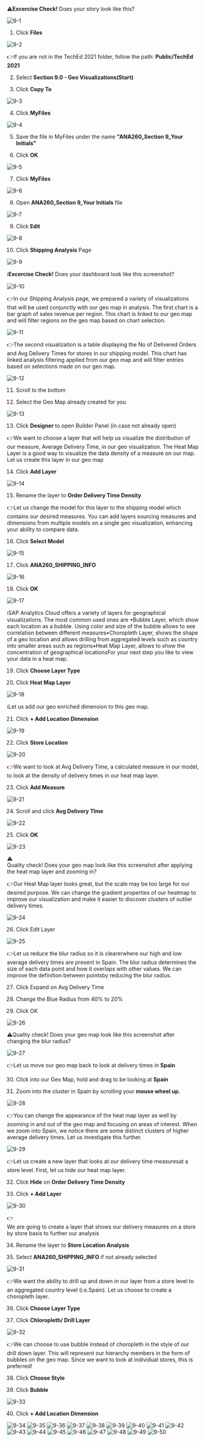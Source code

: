 
⚠️**Excercise Check!** Does your story look like this? 

![9-1](https://user-images.githubusercontent.com/92877810/139740637-c40c7f10-e4d1-4ea2-8aed-633989fd8aa0.png)

1. Click **Files**

![9-2](https://user-images.githubusercontent.com/92877810/139740639-fd6dea9e-94a2-4ea0-b9b6-7f01334b770c.png)

👉If you are not in the TechEd 2021 folder, follow the path: **Public/TechEd 2021**

2. Select **Section 9.0 - Geo Visualizations(Start)**

3. Click **Copy To**

![9-3](https://user-images.githubusercontent.com/92877810/139740640-a7364740-d27f-4d6e-9d06-7fceb0060743.png)

4. Click **MyFiles**

![9-4](https://user-images.githubusercontent.com/92877810/139740641-e4996336-a389-41d1-9d56-c23052cbc658.png)

5. Save the file in MyFiles under the name **"ANA260_Section 9_Your Initials"**

6. Click **OK**

![9-5](https://user-images.githubusercontent.com/92877810/139740643-ad896924-cef9-4246-9d3f-2ab315da6d1a.png)

7. Click **MyFiles**

![9-6](https://user-images.githubusercontent.com/92877810/139740645-d4f0fe28-780e-4bf0-8e68-7efb65e113ea.png)

8. Open **ANA260_Section 9_Your Initials** file

![9-7](https://user-images.githubusercontent.com/92877810/139740646-e8a2ec27-8d6a-419b-91eb-d0fa5cd7ff19.png)

9. Click **Edit**

![9-8](https://user-images.githubusercontent.com/92877810/139740647-28c96ed8-e1d1-41c0-a87e-5cfe09a66ad7.png)

10. Click **Shipping Analysis** Page

![9-9](https://user-images.githubusercontent.com/92877810/139740648-2dba2f23-1fb0-4ee4-a60c-f05ed8c606e5.png)

ℹ️**Excercise Check!** Does your dashboard look like this screenshot?

![9-10](https://user-images.githubusercontent.com/92877810/139740649-3eb5066c-bc0c-4f33-92bd-273cda6a903a.png)

👉In our Shipping Analysis page, we prepared a variety of visualizations that will be used conjunctly with our geo map in analysis. The first chart is a bar graph of sales revenue per region. This chart is linked to our geo map and will filter regions on the geo map based on chart selection.

![9-11](https://user-images.githubusercontent.com/92877810/139740650-1138b926-7429-4796-a8f5-a5064db08a95.png)

👉The second visualization is a table displaying the No of Delivered Orders and Avg Delivery Times for stores in our shipping model. This chart has linked analysis filtering applied from our geo map and will filter entries based on selections made on our geo map.

![9-12](https://user-images.githubusercontent.com/92877810/139740651-a5c1df01-f6f0-4593-9aca-790685c2c3f7.png)

11. Scroll to the bottom

12. Select the Geo Map already created for you

![9-13](https://user-images.githubusercontent.com/92877810/139740653-c3cce88c-470d-4855-beef-65f032df0a9f.png)

13. Click **Designer** to open Builder Panel (in case not already open)

👉We want to choose a layer that will help us visualize the distribution of our measure, Average Delivery Time, in our geo visualization. The Heat Map Layer is a good way to visualize the data density of a measure on our map. Let us create this layer in our geo map

14. Click **Add Layer**

![9-14](https://user-images.githubusercontent.com/92877810/139740656-c6289226-3b2d-4b21-88d5-ebbf063d5a94.png)

15. Rename the layer to **Order Delivery Time Density**
  
👉Let us change the model for this layer to the shipping model which contains our desired measures. You can add layers sourcing measures and dimensions from multiple models on a single geo visualization, enhancing your ability to compare data.

16. Click **Select Model**

![9-15](https://user-images.githubusercontent.com/92877810/139740657-3953fc2b-4b87-4643-8ccc-9708737bf3d1.png)

17. Click **ANA260_SHIPPING_INFO**

![9-16](https://user-images.githubusercontent.com/92877810/139740659-0d771fd9-48ad-4604-94de-8f5e4ccfdf3b.png)

18. Click **OK**

![9-17](https://user-images.githubusercontent.com/92877810/139740660-3b413276-b872-47ec-9a05-d2179b097e68.png)

ℹ️SAP Analytics Cloud offers a variety of layers for geographical visualizations. The most common used ones are •Bubble Layer, which show each location as a bubble. Using color and size of the bubble allows to see correlation between different measures•Choropleth Layer, shows the shape of a geo location and allows drilling from aggregated levels such as country into smaller areas such as regions•Heat Map Layer, allows to show the concentration of geographical locationsFor your next step you like to view your data in a heat map.

19. Click **Choose Layer Type**

20. Click **Heat Map Layer**

![9-18](https://user-images.githubusercontent.com/92877810/139740661-147b4f70-4a23-47e9-95f2-9e0e2ac49878.png)

ℹ️Let us add our geo enriched dimension to this geo map.

21. Click **+ Add Location Dimension**

![9-19](https://user-images.githubusercontent.com/92877810/139740662-e84cc0e9-80d5-4c2b-b952-17521b995fa4.png)

22. Click **Store Location**

![9-20](https://user-images.githubusercontent.com/92877810/139740663-f5b60546-916d-4f31-8132-50879e0c40ba.png)

👉We want to look at Avg Delivery Time, a calculated measure in our model, to look at the density of delivery times in our heat map layer.

23. Click **Add Measure**

![9-21](https://user-images.githubusercontent.com/92877810/139740665-e19ed257-05fd-41e1-b297-18a41454414e.png)

24. Scroll and click **Avg Delivery TIme**

![9-22](https://user-images.githubusercontent.com/92877810/139740668-f9ba1595-8b2f-42aa-8d83-75602ab3954f.png)

25. Click **OK**

![9-23](https://user-images.githubusercontent.com/92877810/139740671-119deb3c-b417-4230-a435-d38b11501f2a.png)

⚠️  
Quality check! Does your geo map look like this screenshot after applying the heat map layer and zooming in?

👉Our Heat Map layer looks great, but the scale may be too large for our desired purpose. We can change the gradient properties of our heatmap to improve our visualization and make it easier to discover clusters of outlier delivery times.

![9-24](https://user-images.githubusercontent.com/92877810/139740672-46d8d7ee-57e9-420e-8907-d50d5bf28e87.png)

26. Click Edit Layer

![9-25](https://user-images.githubusercontent.com/92877810/139740673-af7bfc29-ae24-4923-a593-9b951c7c588b.png)

👉Let us reduce the blur radius so it is clearerwhere our high and low average delivery times are present in Spain. The blur radius determines the size of each data point and how it overlaps with other values. We can improve the definition between pointsby reducing the blur radius.

27. Click Expand on Avg Delivery Time

28. Change the Blue Radius from 40% to 20%

29. Click OK

![9-26](https://user-images.githubusercontent.com/92877810/139740674-1d6af52a-50d2-4dc3-85d5-a0781ca53be6.png)

⚠️Quality check! Does your geo map look like this screenshot after changing the blur radius?

![9-27](https://user-images.githubusercontent.com/92877810/139740676-d7ec6a9a-8b45-4654-ab8a-b18dc15158c9.png)

👉Let us move our geo map back to look at delivery times in **Spain**

30. Click into our Geo Map, hold and drag to be looking at **Spain**

31. Zoom into the cluster in Spain by scrolling your **mouse wheel up.**

![9-28](https://user-images.githubusercontent.com/92877810/139740677-913cba12-2116-4590-92ea-401865ec66ce.png)

👉You can change the appearance of the heat map layer as well by zooming in and out of the geo map and focusing on areas of interest. When we zoom into Spain, we notice there are some distinct clusters of higher average delivery times. Let us investigate this further.

![9-29](https://user-images.githubusercontent.com/92877810/139740678-e887acf5-1569-436d-b01b-ca9a6ee66e87.png)

👉Let us create a new layer that looks at our delivery time measuresat a store level. First, let us hide our heat map layer.

32. Click **Hide** on **Order Delivery Time Density**

33. Click **+ Add Layer**

![9-30](https://user-images.githubusercontent.com/92877810/139740680-44117c57-5680-492c-82c3-3906719b5534.png)

👉  
We are going to create a layer that shows our delivery measures on a store by store basis to further our analysis

34. Rename the layer to **Store Location Analysis**

35. Select **ANA260_SHIPPING_INFO** if not already selected

![9-31](https://user-images.githubusercontent.com/92877810/139740681-c6a17305-097e-44e5-8b44-52c00dfe8498.png)

👉We want the ability to drill up and down in our layer from a store level to an aggregated country level (i.e.Spain). Let us choose to create a choropleth layer.

36. Click **Choose Layer Type**

37. Click **Chloropleth/ Drill Layer**

![9-32](https://user-images.githubusercontent.com/92877810/139740683-1cf8dbbd-646c-4f08-b757-d4b2eafbcafd.png)

👉We can choose to use bubble instead of choropleth in the style of our drill down layer. This will represent our hierarchy members in the form of bubbles on the geo map. Since we want to look at individual stores, this is preferred!

38. Click **Choose Style**

39. Click **Bubble**

![9-33](https://user-images.githubusercontent.com/92877810/139740684-74c6c64c-d3fb-49e7-a6c4-8d734d339c20.png)

40. Click **+ Add Location Dimension** 

![9-34](https://user-images.githubusercontent.com/92877810/139740685-202beaae-18e5-41e5-ad69-c289d0690523.png)
![9-35](https://user-images.githubusercontent.com/92877810/139740686-32d0b396-c091-4912-ae69-048947bdaf88.png)
![9-36](https://user-images.githubusercontent.com/92877810/139740687-77ae5047-a40b-4ba7-ad6a-6ad4669c3446.png)
![9-37](https://user-images.githubusercontent.com/92877810/139740690-b501aa28-9250-4d58-a31f-c8211e8fedd8.png)
![9-38](https://user-images.githubusercontent.com/92877810/139740691-02cad606-a063-4852-8034-81593a168c41.png)
![9-39](https://user-images.githubusercontent.com/92877810/139740693-91e01cb9-4f2b-426f-a632-559275622c8e.png)
![9-40](https://user-images.githubusercontent.com/92877810/139740694-3a58e818-fd3a-4153-a139-7c53866a3532.png)
![9-41](https://user-images.githubusercontent.com/92877810/139740697-eddbc7a3-d29f-417a-8df8-c582acad9983.png)
![9-42](https://user-images.githubusercontent.com/92877810/139740699-4072727d-eacb-4129-821d-603f9d155a28.png)
![9-43](https://user-images.githubusercontent.com/92877810/139740700-5e38afc4-695e-4303-8956-463a9ceb6f90.png)
![9-44](https://user-images.githubusercontent.com/92877810/139740701-5841516d-8007-459f-8700-3c7e6cef18be.png)
![9-45](https://user-images.githubusercontent.com/92877810/139740702-cfc219ba-42a9-482b-a3ee-50d1d9e03e82.png)
![9-46](https://user-images.githubusercontent.com/92877810/139740705-087c9288-1510-43c3-a28a-f2aa7a7d95ae.png)
![9-47](https://user-images.githubusercontent.com/92877810/139740706-aaafc19d-1332-44ea-8357-804cd09114aa.png)
![9-48](https://user-images.githubusercontent.com/92877810/139740708-3391394d-70d4-4ac1-93d6-af31a379db0e.png)
![9-49](https://user-images.githubusercontent.com/92877810/139740710-2dee1ee5-3883-4870-8793-8504de1d4897.png)
![9-50](https://user-images.githubusercontent.com/92877810/139740712-2c0cb199-32c4-4b4f-a302-9317bf8f0e40.png)

